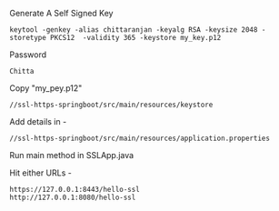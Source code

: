 Generate A Self Signed Key

    keytool -genkey -alias chittaranjan -keyalg RSA -keysize 2048 -storetype PKCS12  -validity 365 -keystore my_key.p12
    

Password 
    
    Chitta
    
Copy "my_pey.p12" 
 
    //ssl-https-springboot/src/main/resources/keystore
    
Add details in - 
    
    //ssl-https-springboot/src/main/resources/application.properties


Run main method in SSLApp.java

Hit either URLs - 

    https://127.0.0.1:8443/hello-ssl
    http://127.0.0.1:8080/hello-ssl